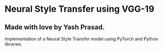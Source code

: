 # Neural Style Transfer using VGG-19
## Made with love by Yash Prasad.
Implementation of a Neural Style Transfer model using PyTorch and Python libraries.
